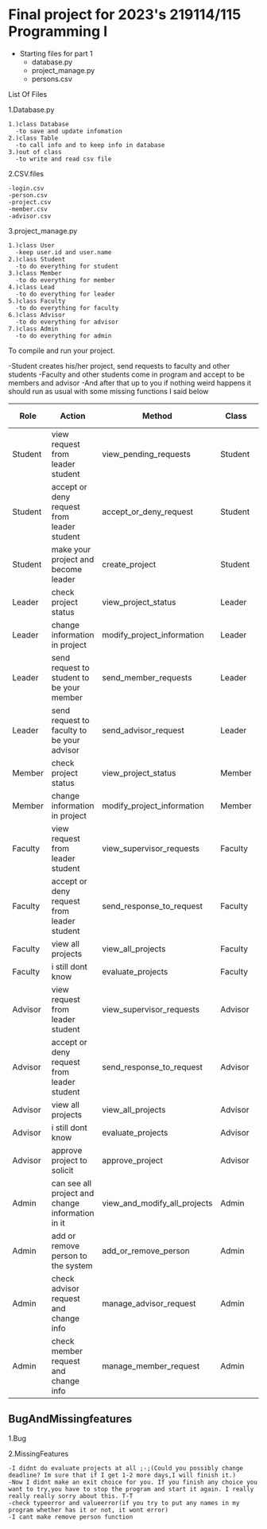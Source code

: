 # Final project for 2023's 219114/115 Programming I
* Starting files for part 1
  - database.py
  - project_manage.py
  - persons.csv

List Of Files

  1.Database.py
  
    1.)class Database
      -to save and update infomation
    2.)class Table
      -to call info and to keep info in database
    3.)out of class
      -to write and read csv file 

  2.CSV.files
  
    -login.csv
    -person.csv
    -project.csv
    -member.csv
    -advisor.csv

  3.project_manage.py
  
    1.)class User
      -keep user.id and user.name
    2.)class Student
      -to do everything for student
    3.)class Member
      -to do everything for member
    4.)class Lead
      -to do everything for leader
    5.)class Faculty
      -to do everything for faculty
    6.)class Advisor
      -to do everything for advisor
    7.)class Admin
      -to do everything for admin

To compile and run your project.

  -Student creates his/her project, send requests to faculty and other students
  -Faculty and other students come in program and accept to be members and advisor
  -And after that up to you 
  if nothing weird happens it should run as usual with some missing functions I said below
  

| Role | Action | Method  | Class | Completion percentage |
| ------------- | ------------- | ------------- | ------------- | ------------- |
| Student  | view request from leader student  | view_pending_requests  | Student  | 80  |
| Student  | accept or deny request from leader student  | accept_or_deny_request  | Student  | 80  |
| Student  | make your project and become leader  | create_project  | Student  | 100  |
| Leader  | check project status  | view_project_status  | Leader  | 100  |
| Leader  | change information in project  | modify_project_information  | Leader  | 100  |
| Leader  | send request to student to be your member  | send_member_requests  | Leader  | 80  |
| Leader  | send request to faculty to be your advisor  | send_advisor_request  | Leader  | 80  |
| Member  | check project status  | view_project_status  | Member  | 100  |
| Member  | change information in project  | modify_project_information  | Member  | 100  |
| Faculty  | view request from leader student  | view_supervisor_requests  | Faculty  | 100  |
| Faculty  | accept or deny request from leader student  | send_response_to_request  | Faculty  | 80  |
| Faculty  | view all projects | view_all_projects  | Faculty  | 100  |
| Faculty  | i still dont know | evaluate_projects  | Faculty  | 0  |
| Advisor  | view request from leader student | view_supervisor_requests  | Advisor  | 100  |
| Advisor  | accept or deny request from leader student | send_response_to_request  | Advisor  | 80  |
| Advisor  | view all projects | view_all_projects  | Advisor  | 100  |
| Advisor  | i still dont know | evaluate_projects  | Advisor  | 0  |
| Advisor  | approve project to solicit | approve_project  | Advisor  | 80  |
| Admin  | can see all project and change information in it  | view_and_modify_all_projects  | Admin  | 80  |
| Admin  | add or remove person to the system  | add_or_remove_person  | Admin  | 0  |
| Admin  | check advisor request and change info  | manage_advisor_request  | Admin  | 50  |
| Admin  | check member request and change info  | manage_member_request  | Admin  | 50  |

BugAndMissingfeatures
  -
  1.Bug
  
    

    
  2.MissingFeatures
  
    -I didnt do evaluate projects at all ;-;(Could you possibly change deadline? Im sure that if I get 1-2 more days,I will finish it.)
    -Now I didnt make an exit choice for you. If you finish any choice you want to try,you have to stop the program and start it again. I really really really sorry about this. T-T
    -check typeerror and valueerror(if you try to put any names in my program whether has it or not, it wont error)
    -I cant make remove person function 
